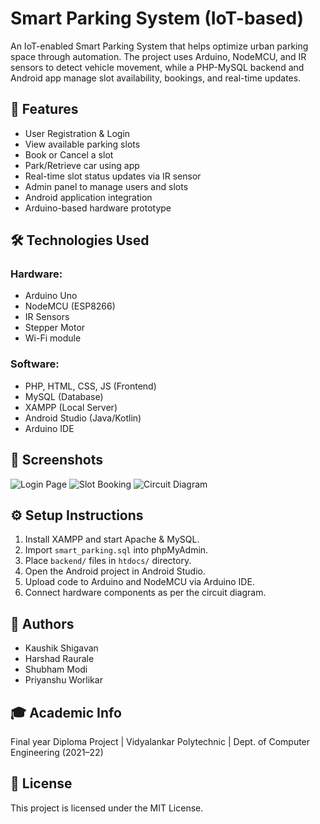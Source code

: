 # Smart Parking System (IoT-based)

An IoT-enabled Smart Parking System that helps optimize urban parking space through automation. The project uses Arduino, NodeMCU, and IR sensors to detect vehicle movement, while a PHP-MySQL backend and Android app manage slot availability, bookings, and real-time updates.

## 🚗 Features

- User Registration & Login
- View available parking slots
- Book or Cancel a slot
- Park/Retrieve car using app
- Real-time slot status updates via IR sensor
- Admin panel to manage users and slots
- Android application integration
- Arduino-based hardware prototype

## 🛠️ Technologies Used

### Hardware:
- Arduino Uno
- NodeMCU (ESP8266)
- IR Sensors
- Stepper Motor
- Wi-Fi module

### Software:
- PHP, HTML, CSS, JS (Frontend)
- MySQL (Database)
- XAMPP (Local Server)
- Android Studio (Java/Kotlin)
- Arduino IDE

## 📸 Screenshots

![Login Page](screenshots/login.png)
![Slot Booking](screenshots/slot-booking.png)
![Circuit Diagram](screenshots/circuit.png)


## ⚙️ Setup Instructions

1. Install XAMPP and start Apache & MySQL.
2. Import `smart_parking.sql` into phpMyAdmin.
3. Place `backend/` files in `htdocs/` directory.
4. Open the Android project in Android Studio.
5. Upload code to Arduino and NodeMCU via Arduino IDE.
6. Connect hardware components as per the circuit diagram.

## 🧠 Authors

- Kaushik Shigavan  
- Harshad Raurale  
- Shubham Modi  
- Priyanshu Worlikar  

## 🎓 Academic Info

Final year Diploma Project | Vidyalankar Polytechnic | Dept. of Computer Engineering (2021–22)

## 📜 License

This project is licensed under the MIT License.
